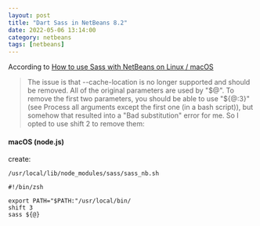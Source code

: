 ```yaml
---
layout: post
title: "Dart Sass in NetBeans 8.2"
date: 2022-05-06 13:14:00
category: netbeans
tags: [netbeans]
---
```


According to [How to use Sass with NetBeans on Linux / macOS](https://stackoverflow.com/questions/52757589/how-to-use-sass-with-netbeans-on-linux-macos)  

> The issue is that --cache-location is no longer supported and should be removed. All of the original parameters are used by "$@". To remove the first two parameters, you should be able to use "${@:3}" (see Process all arguments except the first one (in a bash script)), but somehow that resulted into a "Bad substitution" error for me. So I opted to use shift 2 to remove them:


#### macOS (node.js)

create:

```shell
/usr/local/lib/node_modules/sass/sass_nb.sh
```

```shell
#!/bin/zsh

export PATH="$PATH:"/usr/local/bin/
shift 3
sass ${@}
```




[jekyll]: http://jekyllrb.com
[jekyll-gh]: https://github.com/jekyll/jekyll
[jekyll-help]: https://github.com/jekyll/jekyll-help


